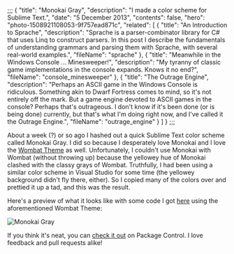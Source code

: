 ;;;
{
	"title": "Monokai Gray",
	"description": "I made a color scheme for Sublime Text.",
	"date": "5 December 2013",
	"contents": false,
	"hero": "photo-1508921108053-9f757ead871c",
    "related": [
		{ "title": "An Introduction to Sprache", "description": "Sprache is a parser-combinator library for C# that uses Linq to construct parsers. In this post I describe the fundamentals of understanding grammars and parsing them with Sprache, with several real-world examples.", "fileName": "sprache" },
        { "title": "Meanwhile in the Windows Console ... Minesweeper!", "description": "My tyranny of classic game implementations in the console expands. Knows it no end?", "fileName": "console_minesweeper" },
        { "title": "The Outrage Engine", "description": "Perhaps an ASCII game in the Windows Console is ridiculous. Something akin to Dwarf Fortress comes to mind, so it's not entirely off the mark. But a game engine devoted to ASCII games in the console? Perhaps that's outrageous. I don't know if it's been done (or is being done) currently, but that's what I'm doing right now, and I've called it the Outrage Engine.", "fileName": "outrage_engine" }
    ]
}
;;;

About a week (?) or so ago I hashed out a quick Sublime Text color scheme called Monokai Gray. I did so because I desperately love Monokai and I love the [Wombat Theme](https://sublime.wbond.net/packages/Wombat%20Theme) as well. Unfortunately, I couldn't use Monokai with Wombat (without throwing up) because the yellowey hue of Monokai clashed with the classy grays of Wombat. Truthfully, I had been using a similar color scheme in Visual Studio for some time (the yellowey background didn't fly there, either). So I copied many of the colors over and prettied it up a tad, and this was the result.

Here's a preview of what it looks like with some code I got [here](https://wiki.python.org/moin/SimplePrograms) using the aforementioned Wombat Theme:

![Monokai Gray](http://bit.ly/MonokaiGraySample1)

If you think it's neat, you can [check it out](https://sublime.wbond.net/packages/Monokai%20Gray) on Package Control. I love feedback and pull requests alike!
